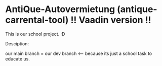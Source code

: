 # AntiQue-Autovermietung (antique-carrental-tool)  !! Vaadin version !!
This is our school project. :D


Desciption:

our main branch = our dev branch   <-- because its just a school task to educate us.
